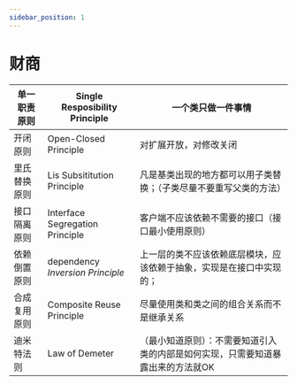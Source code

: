 ```yaml
---
sidebar_position: 1
---
```


# 财商

| 单一职责原则 | Single Resposibility Principle   | 一个类只做一件事情                                                               |
| ------------ | -------------------------------- | -------------------------------------------------------------------------------- |
| 开闭原则     | Open-Closed Principle            | 对扩展开放，对修改关闭                                                           |
| 里氏替换原则 | Lis Subsititution Principle      | 凡是基类出现的地方都可以用子类替换；（子类尽量不要重写父类的方法）               |
| 接口隔离原则 | Interface Segregation Principle  | 客户端不应该依赖不需要的接口（接口最小使用原则）                                 |
| 依赖倒置原则 | dependency *Inversion Principle* | 上一层的类不应该依赖底层模块，应该依赖于抽象，实现是在接口中实现的；             |
| 合成复用原则 | Composite Reuse Principle        | 尽量使用类和类之间的组合关系而不是继承关系                                       |
| 迪米特法则   | Law of Demeter                   | （最小知道原则）：不需要知道引入类的内部是如何实现，只需要知道暴露出来的方法就OK |


